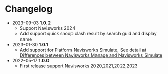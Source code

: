 # Changelog
- 2023-09-03 **1.0.2**
  - Support Navisworks 2024
  - Add support quick snoop clash result by search guid and display name
- 2023-01-30 **1.0.1**
  - Add support for Platform Navisworks Simulate, See detail at [Differences between Navisworks Manage and Navisworks Simulate](https://knowledge.autodesk.com/support/navisworks-products/troubleshooting/caas/sfdcarticles/sfdcarticles/Functionality-differences-between-Navisworks-Manage-and-Simulate.html)
- 2022-05-17 **1.0.0**
  - First release support Navisworks 2020,2021,2022,2023


